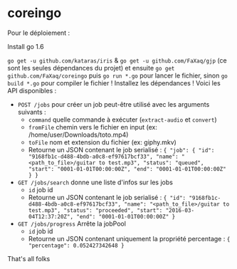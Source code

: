 # coreingo

Pour le déploiement : 

Install go 1.6

`go get -u github.com/kataras/iris` & `go get -u github.com/FaXaq/gjp` (ce sont les seules dépendances du projet)
et ensuite `go get github.com/FaXaq/coreingo`
puis `go run *.go` pour lancer le fichier, sinon `go build *.go` pour compiler le fichier !
Installez les dépendances !
Voici les API disponibles :
* `POST /jobs` pour créer un job peut-être utilisé avec les arguments suivants :
  * `command` quelle commande à exécuter (`extract-audio` et `convert`)
  * `fromFile` chemin vers le fichier en input (ex: /home/user/Downloads/toto.mp4)
  * `toFile` nom et extension du fichier (ex: giphy.mkv)
  * Retourne un JSON contenant le job serialisé : 
`{
  "job": {
    "id": "9168fb1c-d488-4bdb-a0c8-ef97617bcf33",
    "name": "<path_to_file>/guitar to test.mp3",
    "status": "queued",
    "start": "0001-01-01T00:00:00Z",
    "end": "0001-01-01T00:00:00Z"
  }
}`
* `GET /jobs/search` donne une liste d'infos sur les jobs
  * `id` job id
  * Retourne un JSON contenant le job serialisé :
`{
   "id": "9168fb1c-d488-4bdb-a0c8-ef97617bcf33",
   "name": "<path_to_file>/guitar to test.mp3",
   "status": "proceeded",
   "start": "2016-03-04T12:37:20Z",
   "end": "0001-01-01T00:00:00Z"
}`
* `GET /jobs/progress` Arrête la jobPool
  * `id` job id
  * Retourne un JSON contenant uniquement la propriété percentage :
`{
   "percentage": 0.052427342648
}`

That's all folks 
